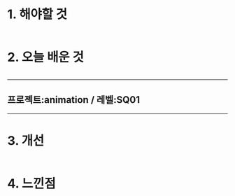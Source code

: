 # 1. 해야할 것
```

```


# 2. 오늘 배운 것
```

```

****
## 프로젝트:animation / 레벨:SQ01


****

# 3. 개선
```

```


# 4. 느낀점
```

```

